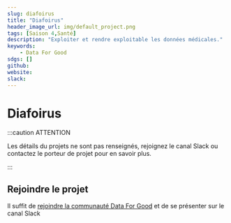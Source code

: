 ```yaml
---
slug: diafoirus
title: "Diafoirus"
header_image_url: img/default_project.png
tags: [Saison 4,Santé]
description: "Exploiter et rendre exploitable les données médicales."
keywords:
    - Data For Good
sdgs: []
github: 
website: 
slack: 
---
```


# Diafoirus

:::caution ATTENTION

Les détails du projets ne sont pas renseignés, rejoignez le canal Slack ou contactez le porteur de projet pour en savoir plus.

:::


## Rejoindre le projet
Il suffit de [rejoindre la communauté Data For Good](/join) et de se présenter sur le canal Slack 

